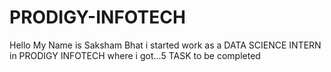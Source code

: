 # PRODIGY-INFOTECH
Hello My Name is Saksham Bhat i started work as a DATA SCIENCE INTERN in PRODIGY INFOTECH where i got...5 TASK to be completed

